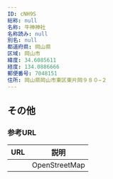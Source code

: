 ```yaml
---
ID: cNH9S
総称: null
名称: 牛神神社
名称読み: null
別名: null
都道府県: 岡山県
区域: 岡山市
緯度: 34.6085611
経度: 134.0886666
郵便番号: 7048151
住所: 岡山県岡山市東区東片岡９８０−２
---
```


## その他

### 参考URL

| URL | 説明          |
| --- | ------------- |
|     | OpenStreetMap |
